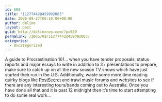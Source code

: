 ```yaml
---
id: 683
title: "112774428459002003"
date: 2005-09-27T00:10:00+00:00
author: deline
layout: post
guid: http://delineneo.com/?p=569
permalink: /2005/09/112774428459002003/
categories:
  - Uncategorized
---
```

A guide to Procrastination 101&#8230; when you have tender proposals, status reports and major essays to write in addition to 3+ presentations to prepare, make sure to catch up on all the new season TV shows which have just started their run in the U.S. Additionally, waste some more time reading quirky blogs like [PostSecret](http://postsecret.blogspot.com/) and trawl music forums and websites to see if there are any interesting tours/bands coming out to Australia. Once you have done all that and it is past 12 midnight then it&#8217;s time to start attempting to do some real work&#8230;